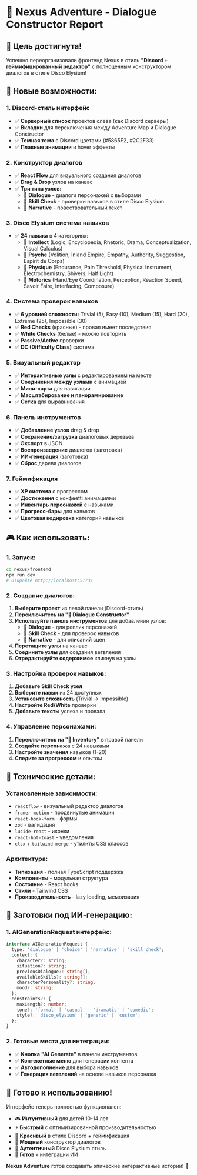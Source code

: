 # 💬 Nexus Adventure - Dialogue Constructor Report

## 🎯 **Цель достигнута!**

Успешно переорганизовали фронтенд Nexus в стиль **"Discord + геймифицированный редактор"** с полноценным конструктором диалогов в стиле Disco Elysium!

## 🚀 **Новые возможности:**

### **1. Discord-стиль интерфейс**
- ✅ **Серверный список** проектов слева (как Discord серверы)
- ✅ **Вкладки** для переключения между Adventure Map и Dialogue Constructor
- ✅ **Темная тема** с Discord цветами (#5865F2, #2C2F33)
- ✅ **Плавные анимации** и hover эффекты

### **2. Конструктор диалогов**
- ✅ **React Flow** для визуального создания диалогов
- ✅ **Drag & Drop** узлов на канвас
- ✅ **Три типа узлов:**
  - 💬 **Dialogue** - диалоги персонажей с выборами
  - 🎲 **Skill Check** - проверки навыков в стиле Disco Elysium
  - 📖 **Narrative** - повествовательный текст

### **3. Disco Elysium система навыков**
- ✅ **24 навыка** в 4 категориях:
  - 🧠 **Intellect** (Logic, Encyclopedia, Rhetoric, Drama, Conceptualization, Visual Calculus)
  - 💜 **Psyche** (Volition, Inland Empire, Empathy, Authority, Suggestion, Espirit de Corps)
  - 💪 **Physique** (Endurance, Pain Threshold, Physical Instrument, Electrochemistry, Shivers, Half Light)
  - 🎯 **Motorics** (Hand/Eye Coordination, Perception, Reaction Speed, Savoir Faire, Interfacing, Composure)

### **4. Система проверок навыков**
- ✅ **6 уровней сложности:** Trivial (5), Easy (10), Medium (15), Hard (20), Extreme (25), Impossible (30)
- ✅ **Red Checks** (красные) - провал имеет последствия
- ✅ **White Checks** (белые) - можно повторить
- ✅ **Passive/Active** проверки
- ✅ **DC (Difficulty Class)** система

### **5. Визуальный редактор**
- ✅ **Интерактивные узлы** с редактированием на месте
- ✅ **Соединения между узлами** с анимацией
- ✅ **Мини-карта** для навигации
- ✅ **Масштабирование и панорамирование**
- ✅ **Сетка** для выравнивания

### **6. Панель инструментов**
- ✅ **Добавление узлов** drag & drop
- ✅ **Сохранение/загрузка** диалоговых деревьев
- ✅ **Экспорт** в JSON
- ✅ **Воспроизведение** диалогов (заготовка)
- ✅ **ИИ-генерация** (заготовка)
- ✅ **Сброс** дерева диалогов

### **7. Геймификация**
- ✅ **XP система** с прогрессом
- ✅ **Достижения** с конфеetti анимациями
- ✅ **Инвентарь персонажей** с навыками
- ✅ **Прогресс-бары** для навыков
- ✅ **Цветовая кодировка** категорий навыков

## 🎮 **Как использовать:**

### **1. Запуск:**
```bash
cd nexus/frontend
npm run dev
# Откройте http://localhost:5173/
```

### **2. Создание диалогов:**
1. **Выберите проект** из левой панели (Discord-стиль)
2. **Переключитесь на "💬 Dialogue Constructor"**
3. **Используйте панель инструментов** для добавления узлов:
   - 💬 **Dialogue** - для реплик персонажей
   - 🎲 **Skill Check** - для проверок навыков
   - 📖 **Narrative** - для описаний сцен
4. **Перетащите узлы** на канвас
5. **Соедините узлы** для создания ветвления
6. **Отредактируйте содержимое** кликнув на узлы

### **3. Настройка проверок навыков:**
1. **Добавьте Skill Check узел**
2. **Выберите навык** из 24 доступных
3. **Установите сложность** (Trivial → Impossible)
4. **Настройте Red/White** проверки
5. **Добавьте тексты** успеха и провала

### **4. Управление персонажами:**
1. **Переключитесь на "🎒 Inventory"** в правой панели
2. **Создайте персонажа** с 24 навыками
3. **Настройте значения** навыков (1-20)
4. **Следите за прогрессом** и опытом

## 🔧 **Технические детали:**

### **Установленные зависимости:**
- `reactflow` - визуальный редактор диалогов
- `framer-motion` - продвинутые анимации
- `react-hook-form` - формы
- `zod` - валидация
- `lucide-react` - иконки
- `react-hot-toast` - уведомления
- `clsx` + `tailwind-merge` - утилиты CSS классов

### **Архитектура:**
- **Типизация** - полная TypeScript поддержка
- **Компоненты** - модульная структура
- **Состояние** - React hooks
- **Стили** - Tailwind CSS
- **Производительность** - lazy loading, мемоизация

## 🎯 **Заготовки под ИИ-генерацию:**

### **1. AIGenerationRequest интерфейс:**
```typescript
interface AIGenerationRequest {
  type: 'dialogue' | 'choice' | 'narrative' | 'skill_check';
  context: {
    character?: string;
    situation?: string;
    previousDialogue?: string[];
    availableSkills?: string[];
    characterPersonality?: string;
    mood?: string;
  };
  constraints?: {
    maxLength?: number;
    tone?: 'formal' | 'casual' | 'dramatic' | 'comedic';
    style?: 'disco_elysium' | 'generic' | 'custom';
  };
}
```

### **2. Готовые места для интеграции:**
- ✅ **Кнопка "AI Generate"** в панели инструментов
- ✅ **Контекстные меню** для генерации контента
- ✅ **Автодополнение** для выбора навыков
- ✅ **Генерация ветвлений** на основе навыков персонажа

## 🚀 **Готово к использованию!**

Интерфейс теперь полностью функционален:
- 🎮 **Интуитивный** для детей 10-14 лет
- ⚡ **Быстрый** с оптимизированной производительностью  
- 🎨 **Красивый** в стиле Discord + геймификация
- 💬 **Мощный** конструктор диалогов
- 🎲 **Аутентичный** Disco Elysium стиль
- 🤖 **Готов** к интеграции ИИ

**Nexus Adventure** готов создавать эпические интерактивные истории! 🎉

